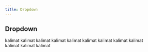 ```yaml
---
title: Dropdown
---
```


## Dropdown

kalimat kalimat
kalimat kalimat
kalimat kalimat
kalimat kalimat
kalimat kalimat
kalimat kalimat
